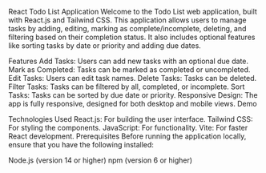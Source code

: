 React Todo List Application
Welcome to the Todo List web application, built with React.js and Tailwind CSS. This application allows users to manage tasks by adding, editing, marking as complete/incomplete, deleting, and filtering based on their completion status. It also includes optional features like sorting tasks by date or priority and adding due dates.

Features
Add Tasks: Users can add new tasks with an optional due date.
Mark as Completed: Tasks can be marked as completed or uncompleted.
Edit Tasks: Users can edit task names.
Delete Tasks: Tasks can be deleted.
Filter Tasks: Tasks can be filtered by all, completed, or incomplete.
Sort Tasks: Tasks can be sorted by due date or priority.
Responsive Design: The app is fully responsive, designed for both desktop and mobile views.
Demo

Technologies Used
React.js: For building the user interface.
Tailwind CSS: For styling the components.
JavaScript: For functionality.
Vite: For faster React development.
Prerequisites
Before running the application locally, ensure that you have the following installed:

Node.js (version 14 or higher)
npm (version 6 or higher)
